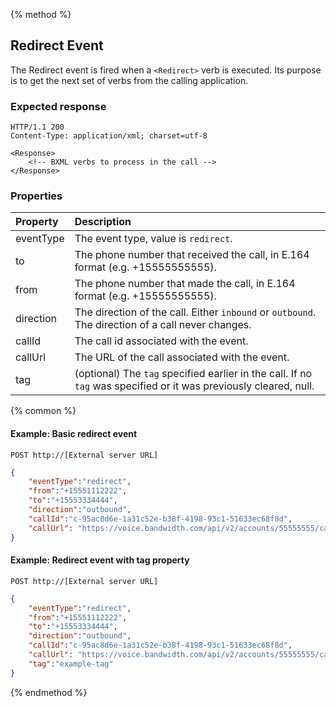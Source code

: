 {% method %}
## Redirect Event

The Redirect event is fired when a `<Redirect>` verb is executed.  Its purpose is to get the next
set of verbs from the calling application.

### Expected response
```http
HTTP/1.1 200
Content-Type: application/xml; charset=utf-8

<Response>
    <!-- BXML verbs to process in the call -->
</Response>
```

### Properties
| Property  | Description                                                                                                       |
|:----------|:------------------------------------------------------------------------------------------------------------------|
| eventType | The event type, value is `redirect`.                                                                              |
| to        | The phone number that received the call, in E.164 format (e.g. +15555555555).                                     |
| from      | The phone number that made the call, in E.164 format (e.g. +15555555555).                                         |
| direction | The direction of the call. Either `inbound` or `outbound`. The direction of a call never changes.                 |
| callId    | The call id associated with the event.                                                                            |
| callUrl   | The URL of the call associated with the event.                                                                    |
| tag       | (optional) The `tag` specified earlier in the call. If no `tag` was specified or it was previously cleared, null. |

{% common %}

#### Example: Basic redirect event

```
POST http://[External server URL]
```

```json
{
	"eventType":"redirect",
	"from":"+15551112222",
	"to":"+15553334444",
	"direction":"outbound",
	"callId":"c-95ac8d6e-1a31c52e-b38f-4198-93c1-51633ec68f8d",
	"callUrl": "https://voice.bandwidth.com/api/v2/accounts/55555555/calls/c-95ac8d6e-1a31c52e-b38f-4198-93c1-51633ec68f8d"
}
```

#### Example: Redirect event with tag property

```
POST http://[External server URL]
```
```json
{
	"eventType":"redirect",
	"from":"+15551112222",
	"to":"+15553334444",
	"direction":"outbound",
	"callId":"c-95ac8d6e-1a31c52e-b38f-4198-93c1-51633ec68f8d",
	"callUrl": "https://voice.bandwidth.com/api/v2/accounts/55555555/calls/c-95ac8d6e-1a31c52e-b38f-4198-93c1-51633ec68f8d",
	"tag":"example-tag"
}
```

{% endmethod %}
